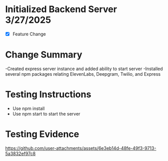 # Initialized Backend Server 3/27/2025

- [X] Feature Change

# Change Summary
-Created express server instance and added ability to start server
-Installed several npm packages relating ElevenLabs, Deepgram, Twilio, and Express

# Testing Instructions

- Use npm install
- Use npm start to start the server

# Testing Evidence

https://github.com/user-attachments/assets/6e3eb14d-48fe-49f3-9713-5a3832ef97c8
